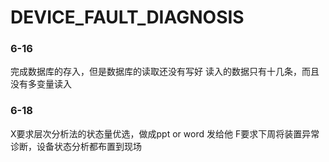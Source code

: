 # DEVICE_FAULT_DIAGNOSIS

### 6-16
完成数据库的存入，但是数据库的读取还没有写好
读入的数据只有十几条，而且没有多变量读入

### 6-18
X要求层次分析法的状态量优选，做成ppt or word 发给他
F要求下周将装置异常诊断，设备状态分析都布置到现场
